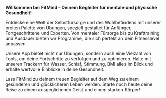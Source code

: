 **Willkommen bei FitMind – Deinem Begleiter für mentale und physische Gesundheit!**

Entdecke eine Welt der Selbstfürsorge und des Wohlbefindens mit unserer breiten Palette von Übungen, speziell gestaltet für Anfänger, Fortgeschrittene und Experten. Von mentaler Fürsorge bis zu Krafttraining und Ausdauer bieten wir Programme, die sich perfekt an dein Fitnesslevel anpassen.

Unsere App bietet nicht nur Übungen, sondern auch eine Vielzahl von Tools, um deine Fortschritte zu verfolgen und zu optimieren. Halte mit unseren Trackern für Wasser, Schlaf, Stimmung, BMI alles im Blick und erhalte wertvolle Einblicke in deine Gesundheit.

Lass FitMind zu deinem treuen Begleiter auf dem Weg zu einem gesünderen und glücklicheren Leben werden. Starte noch heute deine Reise zu einem ausgeglichenen Geist und einem starken Körper!
